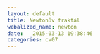 ```yaml
---
layout: default
title: Newtonův fraktál
webalized_name: newton
date:   2015-03-13 19:38:46
categories: cv07
---
```


